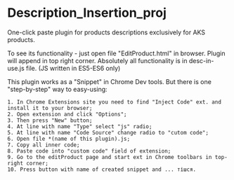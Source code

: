 # Description_Insertion_proj
One-click paste plugin for products descriptions exclusively for AKS products.


To see its functionality - just open file "EditProduct.html" in browser. 
Plugin will append in top right corner.
Absolutely all functionality is in desc-in-use.js file. (JS written in ES5-ES6 only)

This plugin works as a "Snippet" in Chrome Dev tools. But there is one "step-by-step" way to easy-using:

    1. In Chrome Extensions site you need to find "Inject Code" ext. and install it to your browser;
    2. Open extension and click "Options";
    3. Then press "New" button;
    4. At line with name "Type" select "js" radio;
    5. At line with name "Code Source" change radio to "cutom code";
    6. Open file *(name of this plugin).js;
    7. Copy all inner code;
    8. Paste code into "custom code" field of extension;
    9. Go to the editProduct page and start ext in Chrome toolbars in top-right corner;
    10. Press button with name of created snippet and ... тішся.
